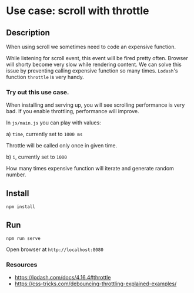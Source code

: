 # Use case: scroll with throttle

## Description

When using scroll we sometimes need to code an expensive function.

While listening for scroll event, this event will be fired pretty often. Browser will shorty become very slow while rendering content. We can solve this issue by preventing calling expensive function so many times. `Lodash`'s function `throttle` is very handy.

### Try out this use case.

When installing and serving up, you will see scrolling performance is very bad. If you enable throttling, performance will improve.

In `js/main.js` you can play with values:

a) `time`, currently set to `1000 ms`

Throttle will be called only once in given time.

b) `i`, currently set to `1000`

How many times expensive function will iterate and generate random number.

## Install

`npm install`

## Run

`npm run serve`

Open browser at `http://localhost:8080`

### Resources

- https://lodash.com/docs/4.16.4#throttle
- https://css-tricks.com/debouncing-throttling-explained-examples/
